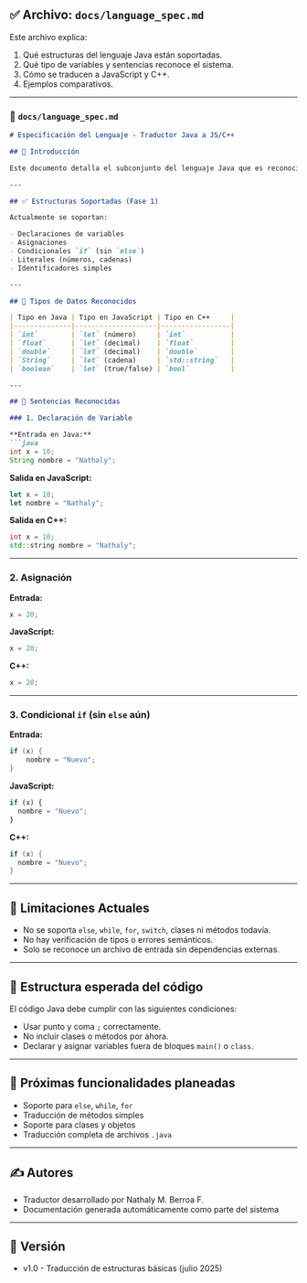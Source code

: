 ## ✅ Archivo: `docs/language_spec.md`

Este archivo explica:

1. Qué estructuras del lenguaje Java están soportadas.
2. Qué tipo de variables y sentencias reconoce el sistema.
3. Cómo se traducen a JavaScript y C++.
4. Ejemplos comparativos.

---

### 📄 `docs/language_spec.md`

````markdown
# Especificación del Lenguaje - Traductor Java a JS/C++

## 🧠 Introducción

Este documento detalla el subconjunto del lenguaje Java que es reconocido y traducido correctamente por el sistema. También se describen las reglas de transformación hacia JavaScript y C++.

---

## ✅ Estructuras Soportadas (Fase 1)

Actualmente se soportan:

- Declaraciones de variables
- Asignaciones
- Condicionales `if` (sin `else`)
- Literales (números, cadenas)
- Identificadores simples

---

## 📌 Tipos de Datos Reconocidos

| Tipo en Java | Tipo en JavaScript | Tipo en C++     |
|--------------|--------------------|-----------------|
| `int`        | `let` (número)     | `int`           |
| `float`      | `let` (decimal)    | `float`         |
| `double`     | `let` (decimal)    | `double`        |
| `String`     | `let` (cadena)     | `std::string`   |
| `boolean`    | `let` (true/false) | `bool`          |

---

## 📌 Sentencias Reconocidas

### 1. Declaración de Variable

**Entrada en Java:**
```java
int x = 10;
String nombre = "Nathaly";
````

**Salida en JavaScript:**

```js
let x = 10;
let nombre = "Nathaly";
```

**Salida en C++:**

```cpp
int x = 10;
std::string nombre = "Nathaly";
```

---

### 2. Asignación

**Entrada:**

```java
x = 20;
```

**JavaScript:**

```js
x = 20;
```

**C++:**

```cpp
x = 20;
```

---

### 3. Condicional `if` (sin `else` aún)

**Entrada:**

```java
if (x) {
    nombre = "Nuevo";
}
```

**JavaScript:**

```js
if (x) {
  nombre = "Nuevo";
}
```

**C++:**

```cpp
if (x) {
  nombre = "Nuevo";
}
```

---

## 🚫 Limitaciones Actuales

* No se soporta `else`, `while`, `for`, `switch`, clases ni métodos todavía.
* No hay verificación de tipos o errores semánticos.
* Solo se reconoce un archivo de entrada sin dependencias externas.

---

## 📁 Estructura esperada del código

El código Java debe cumplir con las siguientes condiciones:

* Usar punto y coma `;` correctamente.
* No incluir clases o métodos por ahora.
* Declarar y asignar variables fuera de bloques `main()` o `class`.

---

## 📅 Próximas funcionalidades planeadas

* Soporte para `else`, `while`, `for`
* Traducción de métodos simples
* Soporte para clases y objetos
* Traducción completa de archivos `.java`

---

## ✍ Autores

* Traductor desarrollado por Nathaly M. Berroa F.
* Documentación generada automáticamente como parte del sistema

---

## 📄 Versión

* v1.0 - Traducción de estructuras básicas (julio 2025)

